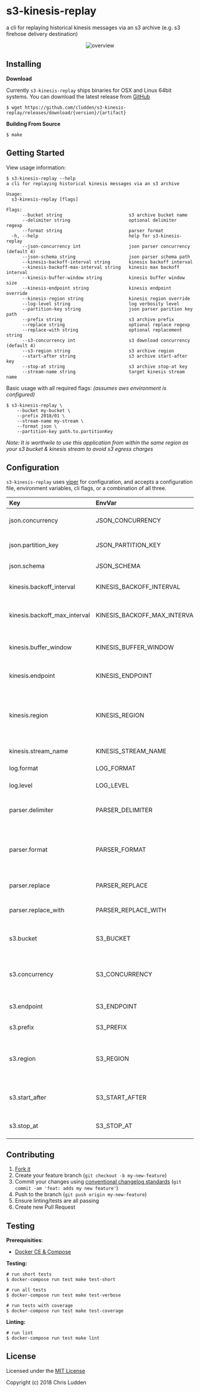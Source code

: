 # s3-kinesis-replay
a cli for replaying historical kinesis messages via an s3 archive (e.g. s3 firehose delivery destination)

<p align="center">
<img src="./overview.png" align="center" alt="overview" />
</p>

## Installing
**Download**

Currently `s3-kinesis-replay` ships binaries for OSX and Linux 64bit systems. You can download the latest release from [GitHub](https://github.com/cludden/s3-kinesis-replay/releases)

```shell
$ wget https://github.com/cludden/s3-kinesis-replay/releases/download/{version}/{artifact}
```

**Building From Source**

```shell
$ make
```

## Getting Started
View usage information:
```shell
$ s3-kinesis-replay --help
a cli for replaying historical kinesis messages via an s3 archive

Usage:
  s3-kinesis-replay [flags]

Flags:
      --bucket string                         s3 archive bucket name
      --delimiter string                      optional delimiter regexp
      --format string                         parser format
  -h, --help                                  help for s3-kinesis-replay
      --json-concurrency int                  json parser concurrency (default 4)
      --json-schema string                    json parser schema path
      --kinesis-backoff-interval string       kinesis backoff interval
      --kinesis-backoff-max-interval string   kinesis max backoff interval
      --kinesis-buffer-window string          kinesis buffer window size
      --kinesis-endpoint string               kinesis endpoint override
      --kinesis-region string                 kinesis region override
      --log-level string                      log verbosity level
      --partition-key string                  json parser parition key path
      --prefix string                         s3 archive prefix
      --replace string                        optional replace regexp
      --replace-with string                   optional replacement string
      --s3-concurrency int                    s3 download concurrency (default 4)
      --s3-region string                      s3 archive region
      --start-after string                    s3 archive start-after key
      --stop-at string                        s3 archive stop-at key
      --stream-name string                    target kinesis stream name
```

Basic usage with all required flags: *(assumes aws environment is configured)*
```shell
$ s3-kinesis-replay \
    --bucket my-bucket \
    --prefix 2018/01 \
    --stream-name my-stream \
    --format json \
    --partition-key path.to.partitionKey
```
*Note: It is worthwile to use this application from within the same region as your s3 bucket & kinesis stream to avoid s3 egress charges*

## Configuration
`s3-kinesis-replay` uses [viper](https://github.com/spf13/viper) for configuration, and accepts a configuration file, environment variables, cli flags, or a combination of all three.

| Key | EnvVar | Flag | Description | Required | Default |
| :--- | :--- | :--- | :--- | :---: | :---: |
| json.concurrency | JSON_CONCURRENCY | --json-concurrency | number of parser goroutines | | 4 |
| json.partition\_key | JSON\_PARTITION\_KEY | --partition-key | path to json field holding paritition key | true | |
| json.schema| JSON\_SCHEMA| --json-schema | path to json schema file | | |
| kinesis.backoff_interval | KINESIS\_BACKOFF\_INTERVAL| --kinesis-backoff-interval | duration string for initial backoff | | 1s |
| kinesis.backoff\_max\_interval | KINESIS\_BACKOFF\_MAX\_INTERVAL| --kinesis-backoff-max-interval | duration string for max backoff | | 10s |
| kinesis.buffer\_window | KINESIS\_BUFFER\_WINDOW | --kinesis-buffer-window | duration string for buffer window | | 10s |
| kinesis.endpoint | KINESIS\_ENDPOINT | --kinesis-endpoint | optional endpoint override | | |
| kinesis.region | KINESIS\_REGION | --kinesis-region | target stream aws region, will fall back to AWS_REGION environment variable | | |
| kinesis.stream_name | KINESIS\_STREAM\_NAME | --stream-name | target kinesis stream name| true | |
| log.format | LOG\_FORMAT | --log-format | supports `json` or `text` | | json |
| log.level | LOG\_LEVEL | --log-level | logging verbosity | | info |
| parser.delimiter | PARSER\_DELIMITER | --delimiter | used to split s3 objects into multiple messages | | |
| parser.format | PARSER\_FORMAT | --format | the parser to use. currently `json` is the only supported parser | true | |
| parser.replace | PARSER\_REPLACE | --replace | an optional replace regex patter | | |
| parser.replace_with | PARSER\_REPLACE\_WITH | --replace-wth | an optional replacement string | | |
| s3.bucket | S3_BUCKET | --bucket | the s3 bucket name that contains the archive | true | |
| s3.concurrency | S3_CONCURRENCY | --s3-concurrency | the number of goroutines to use for downloading s3 objects | | 4 |
| s3.endpoint | S3_ENDPOINT | --s3-endpoint | an optional s3 endpoint override |  | |
| s3.prefix | S3_PREFIX | --prefix | an optional s3 key prefix | | |
| s3.region | S3_REGION | --s3-region | the s3 bucket region, will fall back to `AWS_REGION` environment variable | | |
| s3.start\_after | S3\_START\_AFTER | --start-after | start scanning after this s3 key | | |
| s3.stop_at | S3\_STOP\_AT | --stop-at | stop scanning at this s3 key | | |

## Contributing
1. [Fork it](https://github.com/cludden/s3-kinesis-replay/fork)
1. Create your feature branch (`git checkout -b my-new-feature`)
1. Commit your changes using [conventional changelog standards](https://github.com/bcoe/conventional-changelog-standard/blob/master/convention.md) (`git commit -am 'feat: adds my new feature'`)
1. Push to the branch (`git push origin my-new-feature`)
1. Ensure linting/tests are all passing
1. Create new Pull Request

## Testing
**Prerequisities**:
- [Docker CE & Compose](https://store.docker.com/search?offering=community&type=edition)

**Testing:**
```shell
# run short tests
$ docker-compose run test make test-short

# run all tests
$ docker-compose run test make test-verbose

# run tests with coverage
$ docker-compose run test make test-coverage
```

**Linting:**
```shell
# run lint
$ docker-compose run test make lint
```

## License
Licensed under the [MIT License](LICENSE.md)

Copyright (c) 2018 Chris Ludden